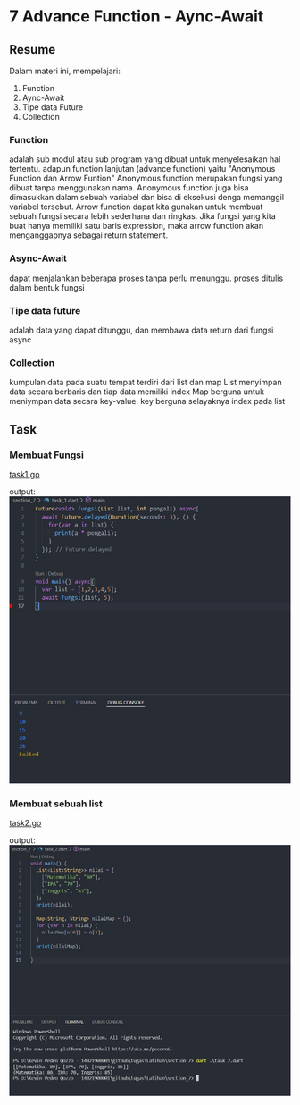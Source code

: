 # 7 Advance Function - Aync-Await

## Resume

Dalam materi ini, mempelajari:

1. Function
2. Aync-Await
3. Tipe data Future
4. Collection

### Function

adalah sub modul atau sub program yang dibuat untuk menyelesaikan hal tertentu. adapun function lanjutan (advance function) yaitu "Anonymous Function dan Arrow Funtion"
Anonymous function merupakan fungsi yang dibuat tanpa menggunakan nama. Anonymous function juga bisa dimasukkan dalam sebuah variabel dan bisa di eksekusi denga memanggil variabel tersebut.
Arrow function dapat kita gunakan untuk membuat sebuah fungsi secara lebih sederhana dan ringkas. Jika fungsi yang kita buat hanya memiliki satu baris expression, maka arrow function akan menganggapnya sebagai return statement.

### Async-Await

dapat menjalankan beberapa proses tanpa perlu menunggu. proses ditulis dalam bentuk fungsi

### Tipe data future

adalah data yang dapat ditunggu, dan membawa data return dari fungsi async

### Collection

kumpulan data pada suatu tempat terdiri dari list dan map
List menyimpan data secara berbaris dan tiap data memiliki index
Map berguna untuk meniympan data secara key-value. key berguna selayaknya index pada list

## Task

### Membuat Fungsi

[task1.go](./Praktikum/task_1.dart)

output:
![task1](./Screenshots/task1.jpeg)

### Membuat sebuah list

[task2.go](./Praktikum/task_2.dart)

output:
![task2](./Screenshots/task2.jpeg)

